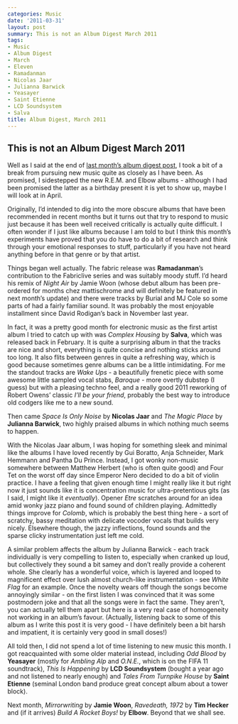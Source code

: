 ```yaml
---
categories: Music
date: '2011-03-31'
layout: post
summary: This is not an Album Digest March 2011
tags:
- Music
- Album Digest
- March
- Eleven
- Ramadanman
- Nicolas Jaar
- Julianna Barwick
- Yeasayer
- Saint Etienne
- LCD Soundsystem
- Salva
title: Album Digest, March 2011
---
```


## This is not an Album Digest March 2011

Well as I said at the end of [last month’s album digest post](/album-digest-february-2011/), I took a bit of a break from pursuing new music quite as closely as I have been. As promised, I sidestepped the new R.E.M. and Elbow albums - although I had been promised the latter as a birthday present it is yet to show up, maybe I will look at in April.

Originally, I’d intended to dig into the more obscure albums that have been recommended in recent months but it turns out that try to respond to music just because it has been well received critically is actually quite difficult. I often wonder if I just like albums because I am told to but I think this month’s experiments have proved that you do have to do a bit of research and think through your emotional responses to stuff, particularly if you have not heard anything before in that genre or by that artist.

Things began well actually. The fabric release was **Ramadanman**’s contribution to the Fabriclive series and was suitably moody stuff. I’d heard his remix of _Night Air_ by Jamie Woon (whose debut album has been pre-ordered for months chez mattischrome and will definitely be featured in next month’s update) and there were tracks by Burial and MJ Cole so some parts of had a fairly familiar sound. It was probably the most enjoyable installment since David Rodigan’s back in November last year.

In fact, it was a pretty good month for electronic music as the first artist album I tried to catch up with was _Complex Housing_ by **Salva**, which was released back in February.  It is quite a surprising album in that the tracks are nice and short, everything is quite concise and nothing sticks around too long. It also flits between genres in quite a refreshing way, which is good because sometimes genre albums can be a little intimidating. For me the standout tracks are _Wake Ups_ - a beautifully frenetic piece with some awesome little sampled vocal stabs, _Baroque_ - more overtly dubstep (I guess) but with a pleasing techno feel, and a really good 2011 reworking of Robert Owens’ classic _I’ll be your friend_, probably the best way to introduce old codgers like me to a new sound.

Then came _Space Is Only Noise_ by **Nicolas Jaar** and _The Magic Place_ by **Julianna Barwick**, two highly praised albums in which nothing much seems to happen.

With the Nicolas Jaar album, I was hoping for something sleek and minimal like the albums I have loved recently by Gui Boratto, Anja Schneider, Mark Hemmann and Pantha Du Prince. Instead, I got wonky non-music somewhere between Matthew Herbert (who is often quite good) and Four Tet on the worst off day since Emperor Nero decided to do a bit of violin practice. I have a feeling that given enough time I might really like it but right now it just sounds like it is concentration music for ultra-pretentious gits (as I said, I might like it _eventually_). Opener _Etre_ scratches around for an idea amid wonky jazz piano and found sound of children playing. Admittedly things improve for _Colomb_, which is probably the best thing here - a sort of scratchy, bassy meditation with delicate vocoder vocals that builds very nicely. Elsewhere though, the jazzy inflections, found sounds and the sparse clicky instrumentation just left me cold.

A similar problem affects the album by Julianna Barwick - each track individually is very compelling to listen to, especially when cranked up loud, but collectively they sound a bit samey and don’t really provide a coherent whole. She clearly has a wonderful voice, which is layered and looped to magnificent effect over lush almost church-like instrumentation - see _White Flag_ for an example. Once the novelty wears off though the songs become annoyingly similar - on the first listen I was convinced that it was some postmodern joke and that all the songs were in fact the same. They aren’t, you can actually tell them apart but here is a very real case of homogeneity not working in an album’s favour. (Actually, listening back to some of this album as I write this post it is very good - I have definitely been a bit harsh and impatient, it is certainly very good in small doses!)

All told then, I did not spend a lot of time listening to new music this month. I got reacquainted with some older material instead, including _Odd Blood_ by **Yeasayer** (mostly for _Ambling Alp_ and _O.N.E._, which is on the FIFA 11 soundtrack), _This Is Happening_ by **LCD Soundsystem** (bought a year ago and not listened to nearly enough) and _Tales From Turnpike House_ by **Saint Etienne** (seminal London band produce great concept album about a tower block).

Next month, _Mirrorwriting_ by **Jamie Woon**, _Ravedeath, 1972_ by **Tim Hecker** and (if it arrives) _Build A Rocket Boys!_ by **Elbow**. Beyond that we shall see.
